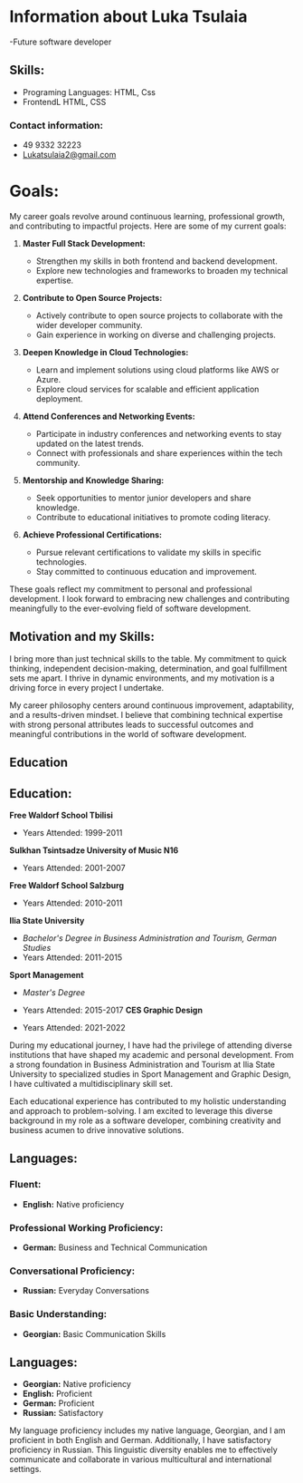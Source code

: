 # Information about Luka Tsulaia

-Future software developer

## Skills:

- Programing Languages: HTML, Css
- FrontendL HTML, CSS

### Contact information:

- 49 9332 32223
- Lukatsulaia2@gmail.com

# Goals:

My career goals revolve around continuous learning, professional growth, and contributing to impactful projects. Here are some of my current goals:

1. **Master Full Stack Development:**

   - Strengthen my skills in both frontend and backend development.
   - Explore new technologies and frameworks to broaden my technical expertise.

2. **Contribute to Open Source Projects:**

   - Actively contribute to open source projects to collaborate with the wider developer community.
   - Gain experience in working on diverse and challenging projects.

3. **Deepen Knowledge in Cloud Technologies:**

   - Learn and implement solutions using cloud platforms like AWS or Azure.
   - Explore cloud services for scalable and efficient application deployment.

4. **Attend Conferences and Networking Events:**

   - Participate in industry conferences and networking events to stay updated on the latest trends.
   - Connect with professionals and share experiences within the tech community.

5. **Mentorship and Knowledge Sharing:**

   - Seek opportunities to mentor junior developers and share knowledge.
   - Contribute to educational initiatives to promote coding literacy.

6. **Achieve Professional Certifications:**
   - Pursue relevant certifications to validate my skills in specific technologies.
   - Stay committed to continuous education and improvement.

These goals reflect my commitment to personal and professional development. I look forward to embracing new challenges and contributing meaningfully to the ever-evolving field of software development.

## Motivation and my Skills:

I bring more than just technical skills to the table. My commitment to quick thinking, independent decision-making, determination, and goal fulfillment sets me apart. I thrive in dynamic environments, and my motivation is a driving force in every project I undertake.

My career philosophy centers around continuous improvement, adaptability, and a results-driven mindset. I believe that combining technical expertise with strong personal attributes leads to successful outcomes and meaningful contributions in the world of software development.

## Education

## Education:

**Free Waldorf School Tbilisi**

- Years Attended: 1999-2011

**Sulkhan Tsintsadze University of Music N16**

- Years Attended: 2001-2007

**Free Waldorf School Salzburg**

- Years Attended: 2010-2011

**Ilia State University**

- _Bachelor's Degree in Business Administration and Tourism, German Studies_
- Years Attended: 2011-2015

**Sport Management**

- _Master's Degree_
- Years Attended: 2015-2017
  **CES Graphic Design**

- Years Attended: 2021-2022

During my educational journey, I have had the privilege of attending diverse institutions that have shaped my academic and personal development. From a strong foundation in Business Administration and Tourism at Ilia State University to specialized studies in Sport Management and Graphic Design, I have cultivated a multidisciplinary skill set.

Each educational experience has contributed to my holistic understanding and approach to problem-solving. I am excited to leverage this diverse background in my role as a software developer, combining creativity and business acumen to drive innovative solutions.

## Languages:

### Fluent:

- **English:** Native proficiency

### Professional Working Proficiency:

- **German:** Business and Technical Communication

### Conversational Proficiency:

- **Russian:** Everyday Conversations

### Basic Understanding:

- **Georgian:** Basic Communication Skills

## Languages:

- **Georgian:** Native proficiency
- **English:** Proficient
- **German:** Proficient
- **Russian:** Satisfactory

My language proficiency includes my native language, Georgian, and I am proficient in both English and German. Additionally, I have satisfactory proficiency in Russian. This linguistic diversity enables me to effectively communicate and collaborate in various multicultural and international settings.
